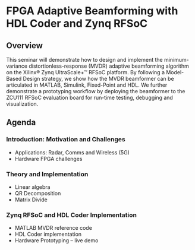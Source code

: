 # FPGA Adaptive Beamforming with HDL Coder and Zynq RFSoC

## Overview

This seminar will demonstrate how to design and implement the minimum-variance
distortionless-response (MVDR) adaptive beamforming algorithm on the Xilinx®
Zynq UltraScale+™ RFSoC platform. By following a Model-Based Design strategy, 
we show how the MVDR beamformer can be articulated in MATLAB, Simulink, 
Fixed-Point and HDL. We further demonstrate a prototyping workflow by deploying
the beamformer to the ZCU111 RFSoC evaluation board for run-time testing, 
debugging and visualization.


## Agenda


### Introduction: Motivation and Challenges
- Applications: Radar, Comms and Wireless (5G)
- Hardware FPGA challenges

### Theory and Implementation
- Linear algebra
- QR Decomposition
- Matrix Divide

### Zynq RFSoC and HDL Coder Implementation
- MATLAB MVDR reference code
- HDL Coder implementation
- Hardware Prototyping – live demo